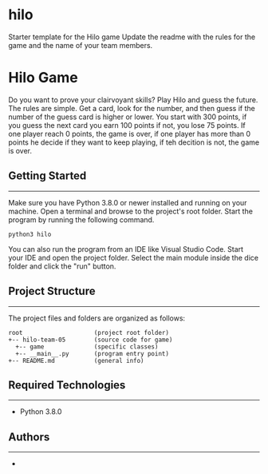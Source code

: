 # hilo
Starter template for the Hilo game
Update the readme with the rules for the game and the name of your team members.

# Hilo Game
Do you want to prove your clairvoyant skills? Play Hilo and guess the future. The rules are simple. Get a card, look for the number, and then guess if the number of the guess card is higher or lower. You start with 300 points, if you guess the next card you earn 100 points if not, you lose 75 points. If one player reach 0 points, the game is over, if one player has more than 0 points he decide if they want to keep playing, if teh decition is not, the game is over.

## Getting Started
---
Make sure you have Python 3.8.0 or newer installed and running on your machine. Open a terminal and 
browse to the project's root folder. Start the program by running the following command.
```
python3 hilo 
```
You can also run the program from an IDE like Visual Studio Code. Start your IDE and open the 
project folder. Select the main module inside the dice folder and click the "run" button.

## Project Structure
---
The project files and folders are organized as follows:
```
root                    (project root folder)
+-- hilo-team-05        (source code for game)
  +-- game              (specific classes)
  +-- __main__.py       (program entry point)
+-- README.md           (general info)
```

## Required Technologies
---
* Python 3.8.0

## Authors
---
* 
